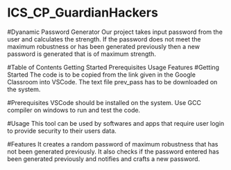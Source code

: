 # ICS_CP_GuardianHackers
#Dyanamic Password Generator
Our project takes input password from the user and calculates the strength. If the password does not meet the maximum robustness or has been generated previously then a new password is generated that is of maximum strength.

#Table of Contents
Getting Started
Prerequisites
Usage
Features
#Getting Started
The code is to be copied from the link given in the Google Classroom into VSCode. The text file prev_pass has to be downloaded on the system.

#Prerequisites
VSCode should be installed on the system. Use GCC compiler on windows to run and test the code.

#Usage
This tool can be used by softwares and apps that require user login to provide security to their users data.

#Features
It creates a random password of maximum robustness that has not been generated previously. It also checks if the password entered has been generated previously and notifies and crafts a new password.
